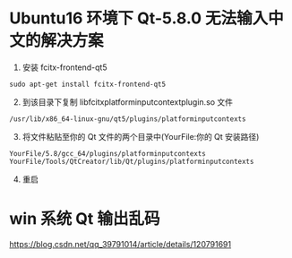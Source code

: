 # Ubuntu16 环境下 Qt-5.8.0 无法输入中文的解决方案
1. 安装 fcitx-frontend-qt5
```
sudo apt-get install fcitx-frontend-qt5
```
2. 到该目录下复制 libfcitxplatforminputcontextplugin.so 文件
```
/usr/lib/x86_64-linux-gnu/qt5/plugins/platforminputcontexts
```  
3. 将文件粘贴至你的 Qt 文件的两个目录中(YourFile:你的 Qt 安装路径)
```
YourFile/5.8/gcc_64/plugins/platforminputcontexts
YourFile/Tools/QtCreator/lib/Qt/plugins/platforminputcontexts
```
4. 重启


# win 系统 Qt 输出乱码
https://blog.csdn.net/qq_39791014/article/details/120791691
